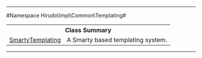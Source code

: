 

- - -

#Namespace Hirudo\Impl\Common\Templating#

<table class="title">
<tr><th colspan="2" class="title">Class Summary</th></tr>
<tr><td class="name"><a href="https://github.com/JeyDotC/Hirudo-docs/blob/master/hirudo/impl/common/templating/SmartyTemplating.md">SmartyTemplating</a></td><td class="description">A Smarty based templating system.</td></tr>
</table>

- - -

